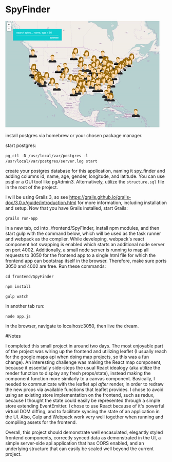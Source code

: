 # SpyFinder

![SpyFinder up and running](https://github.com/mkralla11/SpyFinder/raw/master/up_and_running.gif)




install postgres via homebrew or your chosen package manager.

start postgres:

`pg_ctl -D /usr/local/var/postgres -l /usr/local/var/postgres/server.log start`

create your postgres database for this application, naming it spy_finder and adding columns id, name, age, gender, longitude, and latitude. You can use psql or a GUI tool like pgAdmin3. Alternatively, utilize the `structure.sql` file in the root of the project.

I will be using Grails 3, so see https://grails.github.io/grails-doc/3.0.x/guide/introduction.html for more information, including installation and setup.
Now that you have Grails installed, start Grails:

`grails run-app`


in a new tab, cd into ./frontend/SpyFinder, install npm modules, and then start gulp with the command below, which will be used as the task runner and webpack as the compiler. While developing, webpack's react component hot swapping is enabled which starts an additional node server on port 4002. Additionally, a small node server is running to map all requests to 3050 for the frontend app to a single html file for which the frontend app can bootstrap itself in the browser. Therefore, make sure ports 3050 and 4002 are free. Run these commands:

`cd frontend/SpyFinder`

`npm install`

`gulp watch`

in another tab run:

`node app.js`

in the browser, navigate to localhost:3050, then live the dream.


#Notes

I completed this small project in around two days. The most enjoyable part of the project was wiring up the frontend and utilizing leaflet (I usually reach for the google maps api when doing map projects, so this was a fun change). An interesting challenge was making the React map component, because it essentially side-steps the usual React idealogy (aka utilize the render function to display any fresh props/state), instead making the component function more similarly to a canvas component. Basically, I needed to communicate with the leaflet api *after* render, in order to redraw the new props via available functions that leaflet provides. I chose to avoid using an existing store implementation on the frontend, such as redux, because I thought the state could easily be represented through a simple store extending EventEmitter. I chose to use React because of it's powerful virtual DOM diffing, and to facilitate syncing the state of an application in the UI. Also, Gulp and Webpack work very well together when running and compiling assets for the frontend.

Overall, this project should demonstrate well encasulated, elegantly styled frontend components, correctly synced data as demonstrated in the UI, a simple server-side api application that has CORS enabled, and an underlying structure that can easily be scaled well beyond the current project.

